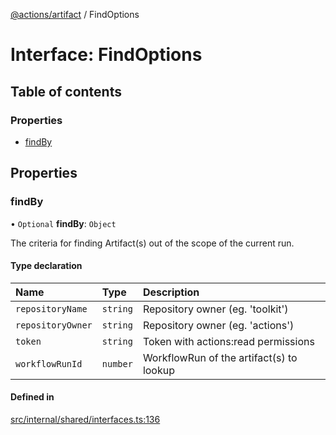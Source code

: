 [@actions/artifact](../README.md) / FindOptions

# Interface: FindOptions

## Table of contents

### Properties

- [findBy](FindOptions.md#findby)

## Properties

### findBy

• `Optional` **findBy**: `Object`

The criteria for finding Artifact(s) out of the scope of the current run.

#### Type declaration

| Name | Type | Description |
| :------ | :------ | :------ |
| `repositoryName` | `string` | Repository owner (eg. 'toolkit') |
| `repositoryOwner` | `string` | Repository owner (eg. 'actions') |
| `token` | `string` | Token with actions:read permissions |
| `workflowRunId` | `number` | WorkflowRun of the artifact(s) to lookup |

#### Defined in

[src/internal/shared/interfaces.ts:136](https://github.com/actions/toolkit/blob/f522fdf/packages/artifact/src/internal/shared/interfaces.ts#L136)
